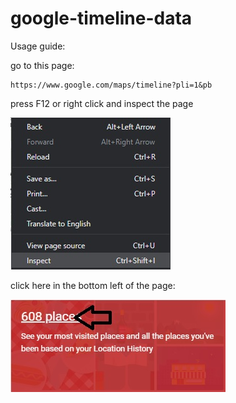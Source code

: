 # google-timeline-data

Usage guide:

go to this page:

```
https://www.google.com/maps/timeline?pli=1&pb
```

press F12 or right click and inspect the page

![](images/inspect_page.jpeg)

click here in the bottom left of the page:

![](images/click_here.jpg)
